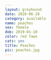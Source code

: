 ```yaml
---
layout: greyhound
date: 2020-06-20
category: available
name: peaches
sex: female
dob: 2019-01-10
color: red fawn
cats: yes
title: Peaches
pic: peaches.jpg
---
```


